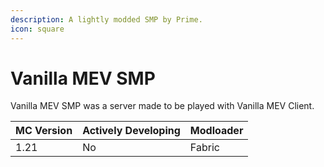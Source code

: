 ```yaml
---
description: A lightly modded SMP by Prime.
icon: square
---
```


# Vanilla MEV SMP

Vanilla MEV SMP was a server made to be played with Vanilla MEV Client.



| MC Version | Actively Developing | Modloader |
| ---------- | ------------------- | --------- |
| 1.21       | No                  | Fabric    |
